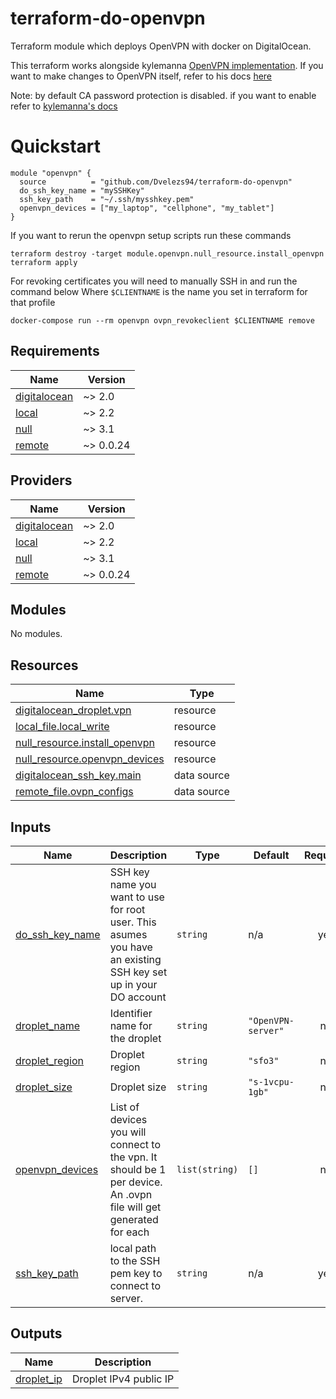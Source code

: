 # terraform-do-openvpn
Terraform module which deploys OpenVPN with docker on DigitalOcean.

This terraform works alongside kylemanna [OpenVPN implementation](https://hub.docker.com/r/kylemanna/openvpn). If you want to make changes to OpenVPN itself, refer to his docs [here](https://github.com/kylemanna/docker-openvpn/blob/master/docs/docker-compose.md)

Note: by default CA password protection is disabled. if you want to enable refer to [kylemanna's docs](https://github.com/kylemanna/docker-openvpn/blob/master/bin/ovpn_initpki)

# Quickstart

```
module "openvpn" {
  source          = "github.com/Dvelezs94/terraform-do-openvpn"
  do_ssh_key_name = "mySSHKey"
  ssh_key_path    = "~/.ssh/mysshkey.pem"
  openvpn_devices = ["my_laptop", "cellphone", "my_tablet"]
}
```

If you want to rerun the openvpn setup scripts run these commands

```
terraform destroy -target module.openvpn.null_resource.install_openvpn
terraform apply
```

For revoking certificates you will need to manually SSH in and run the command below
Where `$CLIENTNAME` is the name you set in terraform for that profile
```
docker-compose run --rm openvpn ovpn_revokeclient $CLIENTNAME remove
```

## Requirements

| Name | Version |
|------|---------|
| <a name="requirement_digitalocean"></a> [digitalocean](#requirement\_digitalocean) | ~> 2.0 |
| <a name="requirement_local"></a> [local](#requirement\_local) | ~> 2.2 |
| <a name="requirement_null"></a> [null](#requirement\_null) | ~> 3.1 |
| <a name="requirement_remote"></a> [remote](#requirement\_remote) | ~> 0.0.24 |

## Providers

| Name | Version |
|------|---------|
| <a name="provider_digitalocean"></a> [digitalocean](#provider\_digitalocean) | ~> 2.0 |
| <a name="provider_local"></a> [local](#provider\_local) | ~> 2.2 |
| <a name="provider_null"></a> [null](#provider\_null) | ~> 3.1 |
| <a name="provider_remote"></a> [remote](#provider\_remote) | ~> 0.0.24 |

## Modules

No modules.

## Resources

| Name | Type |
|------|------|
| [digitalocean_droplet.vpn](https://registry.terraform.io/providers/digitalocean/digitalocean/latest/docs/resources/droplet) | resource |
| [local_file.local_write](https://registry.terraform.io/providers/hashicorp/local/latest/docs/resources/file) | resource |
| [null_resource.install_openvpn](https://registry.terraform.io/providers/hashicorp/null/latest/docs/resources/resource) | resource |
| [null_resource.openvpn_devices](https://registry.terraform.io/providers/hashicorp/null/latest/docs/resources/resource) | resource |
| [digitalocean_ssh_key.main](https://registry.terraform.io/providers/digitalocean/digitalocean/latest/docs/data-sources/ssh_key) | data source |
| [remote_file.ovpn_configs](https://registry.terraform.io/providers/tenstad/remote/latest/docs/data-sources/file) | data source |

## Inputs

| Name | Description | Type | Default | Required |
|------|-------------|------|---------|:--------:|
| <a name="input_do_ssh_key_name"></a> [do\_ssh\_key\_name](#input\_do\_ssh\_key\_name) | SSH key name you want to use for root user. This asumes you have an existing SSH key set up in your DO account | `string` | n/a | yes |
| <a name="input_droplet_name"></a> [droplet\_name](#input\_droplet\_name) | Identifier name for the droplet | `string` | `"OpenVPN-server"` | no |
| <a name="input_droplet_region"></a> [droplet\_region](#input\_droplet\_region) | Droplet region | `string` | `"sfo3"` | no |
| <a name="input_droplet_size"></a> [droplet\_size](#input\_droplet\_size) | Droplet size | `string` | `"s-1vcpu-1gb"` | no |
| <a name="input_openvpn_devices"></a> [openvpn\_devices](#input\_openvpn\_devices) | List of devices you will connect to the vpn. It should be 1 per device. An .ovpn file will get generated for each | `list(string)` | `[]` | no |
| <a name="input_ssh_key_path"></a> [ssh\_key\_path](#input\_ssh\_key\_path) | local path to the SSH pem key to connect to server. | `string` | n/a | yes |

## Outputs

| Name | Description |
|------|-------------|
| <a name="output_droplet_ip"></a> [droplet\_ip](#output\_droplet\_ip) | Droplet IPv4 public IP |